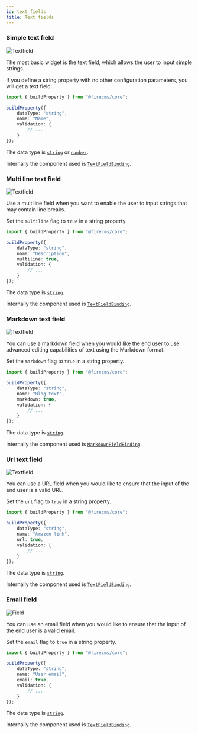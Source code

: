 ```yaml
---
id: text_fields
title: Text fields
---
```



### Simple text field

![Textfield](/img/fields/Textfield.png)

The most basic widget is the text field, which allows the user to input simple
strings.

If you define a string property with no other configuration parameters, you will
get a text field:

```typescript jsx
import { buildProperty } from "@firecms/core";

buildProperty({
    dataType: "string",
    name: "Name",
    validation: {
        // ...
    }
});
```

The data type is [`string`](../config/string) or [`number`](../config/number).

Internally the component used
is [`TextFieldBinding`](../../api/functions/TextFieldBinding).

### Multi line text field

![Textfield](/img/fields/Multiline_textfield.png)

Use a multiline field when you want to enable the user to input strings that may
contain line breaks.

Set the `multiline` flag to `true` in a string property.

```typescript jsx
import { buildProperty } from "@firecms/core";

buildProperty({
    dataType: "string",
    name: "Description",
    multiline: true,
    validation: {
        // ...
    }
});
```

The data type is [`string`](../config/string).

Internally the component used
is [`TextFieldBinding`](../../api/functions/TextFieldBinding).


### Markdown text field

![Textfield](/img/fields/Markdown.png)

You can use a markdown field when you would like the end user to use advanced
editing capabilities of text using the Markdown format.

Set the `markdown` flag to `true` in a string property.

```typescript jsx
import { buildProperty } from "@firecms/core";

buildProperty({
    dataType: "string",
    name: "Blog text",
    markdown: true,
    validation: {
        // ...
    }
});
```

The data type is [`string`](../config/string).

Internally the component used
is [`MarkdownFieldBinding`](../../api/functions/MarkdownFieldBinding).


### Url text field

![Textfield](/img/fields/Url.png)

You can use a URL field when you would like to ensure that the input of the end
user is a valid URL.

Set the `url` flag to `true` in a string property.

```typescript jsx
import { buildProperty } from "@firecms/core";

buildProperty({
    dataType: "string",
    name: "Amazon link",
    url: true,
    validation: {
        // ...
    }
});
```

The data type is [`string`](../config/string).

Internally the component used
is [`TextFieldBinding`](../../api/functions/TextFieldBinding).


### Email field

![Field](/img/fields/Email.png)

You can use an email field when you would like to ensure that the input of the
end user is a valid email.

Set the `email` flag to `true` in a string property.

```typescript jsx
import { buildProperty } from "@firecms/core";

buildProperty({
    dataType: "string",
    name: "User email",
    email: true,
    validation: {
        // ...
    }
});
```

The data type is [`string`](../config/string).

Internally the component used
is [`TextFieldBinding`](../../api/functions/TextFieldBinding).
